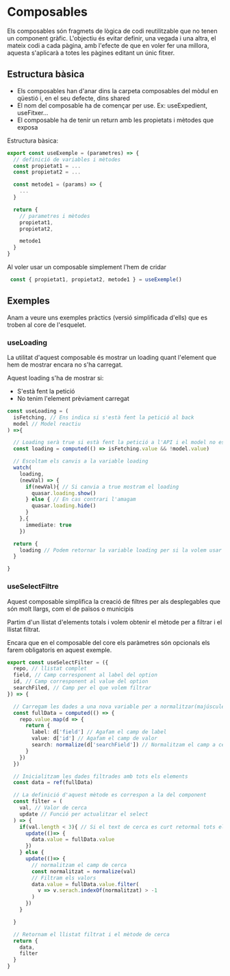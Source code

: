 # Composables

Els composables són fragmets de lògica de codi reutilitzable que no tenen un component gràfic. L'objectiu és evitar definir, una vegada i una altra, el mateix codi a cada pàgina, amb l'efecte de que en voler fer una millora, aquesta s'aplicarà a totes les pàgines editant un únic fitxer. 

## Estructura bàsica

- Els composables han d'anar dins la carpeta composables del mòdul en qüestió i, en el seu defecte, dins shared
- El nom del composable ha de començar per use. Ex: useExpedient, useFitxer...
- El composable ha de tenir un return amb les propietats i mètodes que exposa

Estructura bàsica:
```typescript
export const useExemple = (parametres) => {
  // definició de variables i mètodes
  const propietat1 = ...
  const propietat2 = ...

  const metode1 = (params) => {
    ...
  }

  return {
    // parametres i mètodes
    propietat1,
    propietat2,

    metode1
  }
}
```

Al voler usar un composable simplement l'hem de cridar
```typescript
 const { propietat1, propietat2, metode1 } = useExemple()
```

## Exemples

Anam a veure uns exemples pràctics (versió simplificada d'ells) que es troben al core de l'esquelet.

### useLoading

La utilitat d'aquest composable és mostrar un loading quant l'element que hem de mostrar encara no s'ha carregat. 

Aquest loading s'ha de mostrar si:
- S'està fent la petició
- No tenim l'element prèviament carregat

```typescript
const useLoading = (
  isFetching, // Ens indica si s'està fent la petició al back
  model // Model reactiu
) =>{

  // Loading serà true si està fent la petició a l'API i el model no està emplenat.
  const loading = computed(() => isFetching.value && !model.value)

  // Escoltam els canvis a la variable loading
  watch(
    loading,
    (newVal) => {
      if(newVal){ // Si canvia a true mostram el loading
        quasar.loading.show()
      } else { // En cas contrari l'amagam
        quasar.loading.hide()
      }
    },{
      immediate: true
    })

  return {
    loading // Podem retornar la variable loading per si la volem usar 
  }

}
```

### useSelectFiltre

Aquest composable simplifica la creació de filtres per als desplegables que són molt llargs, com el de països o municipis

Partim d'un llistat d'elements totals i volem obtenir el mètode per a filtrar i el llistat filtrat.

Encara que en el composable del core els paràmetres són opcionals els farem obligatoris en aquest exemple.

```typescript
export const useSelectFilter = ({
  repo, // llistat complet
  field, // Camp corresponent al label del option
  id, // Camp corresponent al value del option
  searchFiled, // Camp per el que volem filtrar
}) => {

  // Carregam les dades a una nova variable per a normalitzar(majúscules, llevar accents...) el camp de cerca
  const fullData = computed(() => {
    repo.value.map(d => {
      return {
        label: d['field'] // Agafam el camp de label
        value: d['id'] // Agafam el camp de valor
        search: normalize(d['searchField']) // Normalitzam el camp a cercar
      }
    })
  })

  // Inicialitzam les dades filtrades amb tots els elements
  const data = ref(fullData)

  // La definició d'aquest mètode es correspon a la del component
  const filter = (
    val, // Valor de cerca
    update // Funció per actualitzar el select
  ) => {
    if(val.length < 3){ // Si el text de cerca es curt retormal tots el valors
      update(()=> {
        data.value = fullData.value
      })
    } else {
      update(()=> {
        // normalitzam el camp de cerca
        const normalitzat = normalize(val)
        // Filtram els valors
        data.value = fullData.value.filter(
          v => v.serach.indexOf(normalitzat) > -1
        )
      })
    }

  }

  // Retornam el llistat filtrat i el mètode de cerca
  return {
    data,
    filter
  }
}
```

